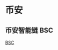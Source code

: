 # 币安


## 币安智能链 BSC

[BSC](https://github.com/bnb-chain/whitepaper/blob/master/%E5%B8%81%E5%AE%89%E6%99%BA%E8%83%BD%E9%93%BE.md)

